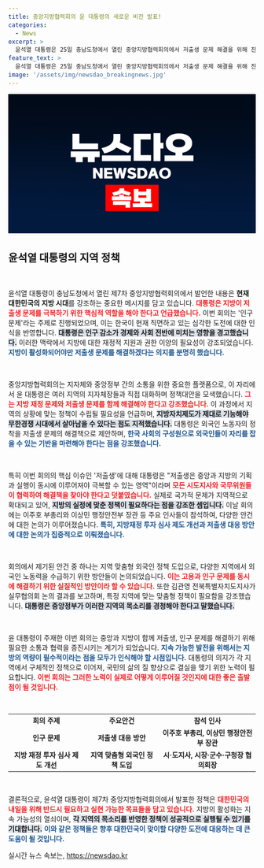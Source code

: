 ```yaml
---
title: 중앙지방협력회의 윤 대통령의 새로운 비전 발표!
categories:
  - News
excerpt: >
  윤석열 대통령은 25일 충남도청에서 열린 중앙지방협력회의에서 저출생 문제 해결을 위해 진정한 지방시대의 필요성을 강조하며 외국인 인력 유입을 대안으로 제시했다. 지역 맞춤형 정책을 통한 총력 대응이 필요하다는 의견을 전했다.
feature_text: >
  윤석열 대통령은 25일 충남도청에서 열린 중앙지방협력회의에서 저출생 문제 해결을 위해 진정한 지방시대의 필요성을 강조하며 외국인 인력 유입을 대안으로 제시했다. 지역 맞춤형 정책을 통한 총력 대응이 필요하다는 의견을 전했다.
image: '/assets/img/newsdao_breakingnews.jpg'
---
```


<p><img src="/assets/img/newsdao_breakingnews.jpg" alt="flaretime 속보" /></p>

<h2 data-ke-size="size26">윤석열 대통령의 지역 정책</h2>

<p data-ke-size="size16">&nbsp;</p>

<p>윤석열 대통령이 충남도청에서 열린 제7차 중앙지방협력회의에서 발언한 내용은 <strong>현재 대한민국의 지방 시대</strong>를 강조하는 중요한 메시지를 담고 있습니다. <b><span style="color: #ee2323;">대통령은 지방이 저출생 문제를 극복하기 위한 핵심적 역할을 해야 한다고 언급했습니다.</span></b> 이번 회의는 '인구 문제'라는 주제로 진행되었으며, 이는 한국이 현재 직면하고 있는 심각한 도전에 대한 인식을 반영합니다. <b><span style="background-color: #21538527;">대통령은 인구 감소가 경제와 사회 전반에 미치는 영향을 경고했습니다.</span></b> 이러한 맥락에서 지방에 대한 재정적 지원과 권한 이양의 필요성이 강조되었습니다. <b><span style="color: #1a5490;">지방이 활성화되어야만 저출생 문제를 해결하겠다는 의지를 분명히 했습니다.</span></b> </p>

<p data-ke-size="size16">&nbsp;</p>

<p>중앙지방협력회의는 지자체와 중앙정부 간의 소통을 위한 중요한 플랫폼으로, 이 자리에서 윤 대통령은 여러 지역의 지자체장들과 직접 대화하며 정책대안을 모색했습니다. <b><span style="color: #ee2323;">그는 지방 재정 문제와 저출생 문제를 함께 해결해야 한다고 강조했습니다.</span></b> 이 과정에서 지역의 상황에 맞는 정책이 수립될 필요성을 언급하며, <b><span style="background-color: #21538527;">지방자치제도가 제대로 기능해야 무한경쟁 시대에서 살아남을 수 있다는 점도 지적했습니다.</span></b> 대통령은 외국인 노동자의 정착을 저출생 문제의 해결책으로 제안하며, <b><span style="color: #1a5490;">한국 사회의 구성원으로 외국인들이 자리를 잡을 수 있는 기반을 마련해야 한다는 점을 강조했습니다.</span></b> </p>

<p data-ke-size="size16">&nbsp;</p>

<p>특히 이번 회의의 핵심 이슈인 '저출생'에 대해 대통령은 "저출생은 중앙과 지방의 기획과 실행이 동시에 이루어져야 극복할 수 있는 영역"이라며 <b><span style="color: #ee2323;">모든 시도지사와 국무위원들이 협력하여 해결책을 찾아야 한다고 덧붙였습니다.</span></b> 실제로 국가적 문제가 지역적으로 확대되고 있어, <b><span style="background-color: #21538527;">지방의 실정에 맞춘 정책이 필요하다는 점을 강조한 셈입니다.</span></b> 이날 회의에는 이주호 부총리와 이상민 행정안전부 장관 등 주요 인사들이 참석하여, 다양한 안건에 대한 논의가 이루어졌습니다. <b><span style="color: #1a5490;">특히, 지방재정 투자 심사 제도 개선과 저출생 대응 방안에 대한 논의가 집중적으로 이뤄졌습니다.</span></b> </p>

<p data-ke-size="size16">&nbsp;</p>

<p>회의에서 제기된 안건 중 하나는 지역 맞춤형 외국인 정책 도입으로, 다양한 지역에서 외국인 노동력을 수급하기 위한 방안들이 논의되었습니다. <b><span style="color: #ee2323;">이는 고용과 인구 문제를 동시에 해결하기 위한 실질적인 방안이라 할 수 있습니다.</span></b> 또한 김관영 전북특별자치도지사가 실무협의회 논의 결과를 보고하며, 특정 지역에 맞는 맞춤형 정책이 필요함을 강조했습니다. <b><span style="background-color: #21538527;">대통령은 중앙정부가 이러한 지역의 목소리를 경청해야 한다고 말했습니다.</span></b> </p>

<p data-ke-size="size16">&nbsp;</p>

<p>윤 대통령이 주재한 이번 회의는 중앙과 지방이 함께 저출생, 인구 문제를 해결하기 위해 필요한 소통과 협력을 증진시키는 계기가 되었습니다. <b><span style="color: #1a5490;">지속 가능한 발전을 위해서는 지방의 역량이 필수적이라는 점을 모두가 인식해야 할 시점입니다.</span></b> 대통령의 의지가 각 지역에서 구체적인 정책으로 이어져, 국민의 삶의 질 향상으로 결실을 맺기 위한 노력이 필요합니다. <b><span style="color: #ee2323;">이번 회의는 그러한 노력이 실제로 어떻게 이루어질 것인지에 대한 좋은 출발점이 될 것입니다.</span></b> </p>

<p data-ke-size="size16">&nbsp;</p>

<table style="width: 100%; border-collapse: collapse;">
  <tr>
    <td style="text-align: center; height: 17px;"><b>회의 주제</b></td>
    <td style="text-align: center; height: 17px;"><b>주요안건</b></td>
    <td style="text-align: center; height: 17px;"><b>참석 인사</b></td>
  </tr>
  <tr>
    <td style="text-align: center; height: 17px;"><b>인구 문제</b></td>
    <td style="text-align: center; height: 17px;"><b>저출생 대응 방안</b></td>
    <td style="text-align: center; height: 17px;"><b>이주호 부총리, 이상민 행정안전부 장관</b></td>
  </tr>
  <tr>
    <td style="text-align: center; height: 17px;"><b>지방 재정 투자 심사 제도 개선</b></td>
    <td style="text-align: center; height: 17px;"><b>지역 맞춤형 외국인 정책 도입</b></td>
    <td style="text-align: center; height: 17px;"><b>시·도지사, 시장·군수·구청장 협의회장</b></td>
  </tr>
</table>

<p data-ke-size="size16">&nbsp;</p>

<p>결론적으로, 윤석열 대통령이 제7차 중앙지방협력회의에서 발표한 정책은 <b><span style="color: #ee2323;">대한민국의 내일을 위해 반드시 필요하고 실현 가능한 목표들을 담고 있습니다.</span></b> 지방의 활성화는 지속 가능성의 열쇠이며, <b><span style="background-color: #21538527;">각 지역의 목소리를 반영한 정책이 성공적으로 실행될 수 있기를 기대합니다.</span></b> <b><span style="color: #1a5490;">이와 같은 정책들은 향후 대한민국이 맞이할 다양한 도전에 대응하는 데 큰 도움이 될 것입니다.</span></b></p>
실시간 뉴스 속보는, <a href="https://newsdao.kr" rel="dofollow">https://newsdao.kr</a>


